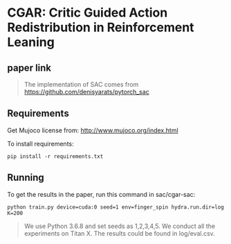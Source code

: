 # CGAR: Critic Guided Action Redistribution in Reinforcement Leaning

## paper link
>The implementation of SAC comes from https://github.com/denisyarats/pytorch_sac

## Requirements
Get Mujoco license from: http://www.mujoco.org/index.html

To install requirements:

```setup
pip install -r requirements.txt
```

## Running

To get the results in the paper, run this command in sac/cgar-sac:

```train
python train.py device=cuda:0 seed=1 env=finger_spin hydra.run.dir=log K=200

```

>We use Python 3.6.8 and set seeds as 1,2,3,4,5. We conduct all the experiments on Titan X. The results could be found in log/eval.csv.
